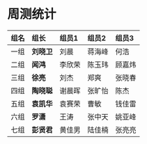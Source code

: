 # 周测统计

| **组名** | **组长** | **组员1** | **组员2** | **组员3** |
| :--- | :--- | :--- | :--- | :--- |
|一组|**刘晓卫**|刘晨|蒋海峰|何浩|
|二组|**闻鸿**|李欣荣|陈玉玮|顾嘉炜|
|三组|**徐亮**|刘杰|郑爽|张晓春|
|四组|**陶晓聪**|谢晨晖|张旷怡|陈杰|
|五组|**袁凯华**|袁赛荣|曹敏|钱佳雷|
|六组|**罗潇**|王涛|张中天|姚亚峰|
|七组|**彭贤君**|黄佳男|陆佳楠|张亮亮|











